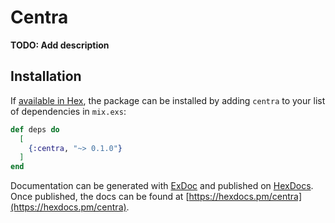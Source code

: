# Centra

**TODO: Add description**

## Installation

If [available in Hex](https://hex.pm/docs/publish), the package can be installed
by adding `centra` to your list of dependencies in `mix.exs`:

```elixir
def deps do
  [
    {:centra, "~> 0.1.0"}
  ]
end
```

Documentation can be generated with [ExDoc](https://github.com/elixir-lang/ex_doc)
and published on [HexDocs](https://hexdocs.pm). Once published, the docs can
be found at [https://hexdocs.pm/centra](https://hexdocs.pm/centra).

